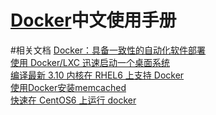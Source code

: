 [Docker][docker-link]中文使用手册
=====================

#相关文档
[Docker：具备一致性的自动化软件部署](http://www.infoq.com/cn/news/2013/04/Docker)  
[使用 Docker/LXC 迅速启动一个桌面系统](http://www.vpsee.com/2013/07/use-docker-and-lxc-to-build-a-desktop/)  
[编译最新 3.10 内核在 RHEL6 上支持 Docker](http://chenlinux.com/2013/08/27/using-docker-on-rhel6-the-hard-way/)  
[使用Docker安装memcached](use_docker_install_memcached.md)  
[快速在 CentOS6 上运行 docker](http://chenlinux.com/2013/08/24/using-docker-on-centos6/)


[docker-link]:http://www.docker.io

